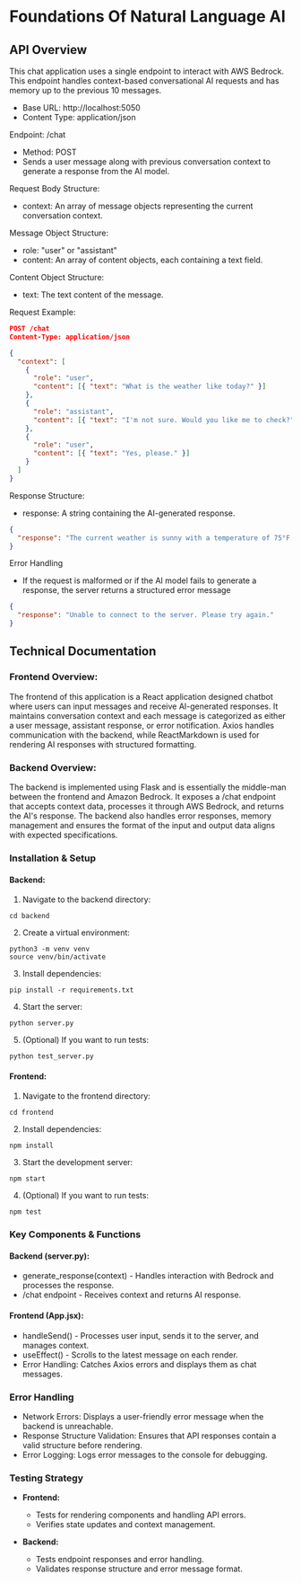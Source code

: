 # Foundations Of Natural Language AI

## API Overview

This chat application uses a single endpoint to interact with AWS Bedrock. This endpoint handles context-based conversational AI requests and has memory up to the previous 10 messages.

- Base URL: http://localhost:5050
- Content Type: application/json

Endpoint: /chat

- Method: POST
- Sends a user message along with previous conversation context to generate a response from the AI model.

Request Body Structure:
- context: An array of message objects representing the current conversation context.

Message Object Structure:
- role: "user" or "assistant"
- content: An array of content objects, each containing a text field.

Content Object Structure:
- text: The text content of the message.

Request Example:

```json
POST /chat
Content-Type: application/json

{
  "context": [
    {
      "role": "user",
      "content": [{ "text": "What is the weather like today?" }]
    },
    {
      "role": "assistant",
      "content": [{ "text": "I'm not sure. Would you like me to check?" }]
    },
    {
      "role": "user",
      "content": [{ "text": "Yes, please." }]
    }
  ]
}
```

Response Structure:
- response: A string containing the AI-generated response.

```json
{
  "response": "The current weather is sunny with a temperature of 75°F."
}
```

Error Handling
- If the request is malformed or if the AI model fails to generate a response, the server returns a structured error message

```json
{
  "response": "Unable to connect to the server. Please try again."
}
```

## Technical Documentation

### Frontend Overview:

The frontend of this application is a React application designed chatbot where users can input messages and receive AI-generated responses. It maintains conversation context and each message is categorized as either a user message, assistant response, or error notification. Axios handles communication with the backend, while ReactMarkdown is used for rendering AI responses with structured formatting.

### Backend Overview:

The backend is implemented using Flask and is essentially the middle-man between the frontend and Amazon Bedrock. It exposes a /chat endpoint that accepts context data, processes it through AWS Bedrock, and returns the AI's response. The backend also handles error responses, memory management and ensures the format of the input and output data aligns with expected specifications.

### Installation & Setup

#### Backend:

1. Navigate to the backend directory:
```
cd backend
```
2. Create a virtual environment:
```
python3 -m venv venv
source venv/bin/activate
```
3. Install dependencies:
```
pip install -r requirements.txt
```
4. Start the server:
```
python server.py
```
5. (Optional) If you want to run tests:
```
python test_server.py
```

#### Frontend:

1. Navigate to the frontend directory:
```
cd frontend
```
2. Install dependencies:
```
npm install
```
3. Start the development server:
```
npm start
```
4. (Optional) If you want to run tests:
```
npm test
```

### Key Components & Functions

#### Backend (server.py):

- generate_response(context) - Handles interaction with Bedrock and processes the response.
- /chat endpoint - Receives context and returns AI response.

#### Frontend (App.jsx):

- handleSend() - Processes user input, sends it to the server, and manages context.
- useEffect() - Scrolls to the latest message on each render.
- Error Handling: Catches Axios errors and displays them as chat messages.

### Error Handling

- Network Errors: Displays a user-friendly error message when the backend is unreachable.
- Response Structure Validation: Ensures that API responses contain a valid structure before rendering.
- Error Logging: Logs error messages to the console for debugging.

### Testing Strategy

* **Frontend:**
  * Tests for rendering components and handling API errors.
  * Verifies state updates and context management.

* **Backend:**

  * Tests endpoint responses and error handling.
  * Validates response structure and error message format.